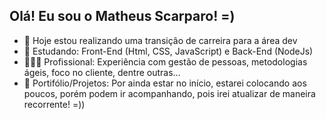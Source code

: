 ## Olá! Eu sou o Matheus Scarparo! =)

- 🔭 Hoje estou realizando uma transição de carreira para a área dev
- 🌱 Estudando: Front-End (Html, CSS, JavaScript) e Back-End (NodeJs)
- 🙆🏻‍♂️ Profissional: Experiência com gestão de pessoas, metodologias ágeis, foco no cliente, dentre outras...
- 📖 Portifólio/Projetos: Por ainda estar no início, estarei colocando aos poucos, porém podem ir acompanhando, pois irei atualizar de maneira recorrente! =))

<!--
**mattscarparo/mattscarparo** is a ✨ _special_ ✨ repository because its `README.md` (this file) appears on your GitHub profile.

Here are some ideas to get you started:

- 🔭 I’m currently working on ...
- 🌱 I’m currently learning ...
- 👯 I’m looking to collaborate on ...
- 🤔 I’m looking for help with ...
- 💬 Ask me about ...
- 📫 How to reach me: ...
- 😄 Pronouns: ...
- ⚡ Fun fact: ...
-->
